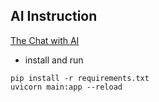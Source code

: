## AI Instruction
[The Chat with AI](https://chatgpt.com/share/ef180ed2-43cc-42d8-88e2-8f665b7b01c4)

- install and run
```
pip install -r requirements.txt
uvicorn main:app --reload
```

